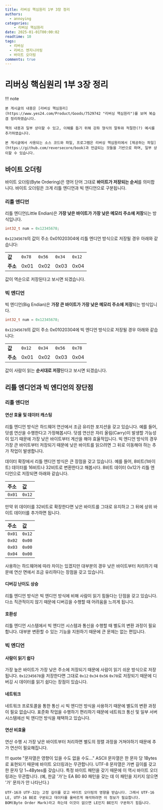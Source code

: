 ```yaml
---
title: 리버싱 핵심원리 1부 3장 정리
authors:
  - annoying
categories:
    - 리버싱 핵심원리
date: 2025-01-01T00:00:02
readtime: 10
tags:
  - 리버싱
  - 리버스 엔지니어링
  - 바이트 오더링
comments: true
---
```


<!-- more -->

# 리버싱 핵심원리 1부 3장 정리

!!! note

    본 게시글의 내용은 [리버싱 핵심원리](https://www.yes24.com/Product/Goods/7529742 "리버싱 핵심원리")를 보며 복습 겸 정리하였습니다.

    책의 내용과 일부 상이할 수 있고, 이해를 돕기 위해 강좌 형식의 말투와 적절한(?) 예시를 추가하였습니다.

    본 게시글에서 사용되는 소스 코드와 파일, 프로그램은 리버싱 핵심원리에서 [제공하는 파일](https://github.com/reversecore/book)과 언급되는 것들을 기반으로 하며, 일부 상이할 수 있습니다.

## 바이트 오더링
바이트 오더링(Byte Ordering)은 영어 단어 그대로 **바이트가 저장되는 순서**를 의미합니다. 바이트 오더링은 크게 리틀 엔디언과 빅 엔디언으로 구분됩니다.

### 리틀 엔디언
리틀 엔디언(Little Endian)은 **가장 낮은 바이트가 가장 낮은 메모리 주소에 저장**되는 방식입니다.

```cpp
int32_t num = 0x12345678;
```

`0x12345678`의 값이 주소 0x01020304에 리틀 엔디언 방식으로 저장될 경우 아래와 같습니다:

<table>
  <tbody>
    <tr>
      <td><b>값</b></td>
      <td><code>0x78</code></td>
      <td><code>0x56</code></td>
      <td><code>0x34</code></td>
      <td><code>0x12</code></td>
    </tr>
    <tr>
      <td><b>주소</b></td>
      <td>0x01</td>
      <td>0x02</td>
      <td>0x03</td>
      <td>0x04</td>
    </tr>
  </tbody>
</table>

값이 역순으로 저장된다고 보시면 되겠습니다.

### 빅 엔디언
빅 엔디언(Big Endian)은 **가장 큰 바이트가 가장 낮은 메모리 주소에 저장**되는 방식입니다.

```cpp
int32_t num = 0x12345678;
```

`0x12345678`의 값이 주소 0x01020304에 빅 엔디언 방식으로 저장될 경우 아래와 같습니다:

<table>
  <tbody>
    <tr>
      <td><b>값</b></td>
      <td><code>0x12</code></td>
      <td><code>0x34</code></td>
      <td><code>0x56</code></td>
      <td><code>0x78</code></td>
    </tr>
    <tr>
      <td><b>주소</b></td>
      <td>0x01</td>
      <td>0x02</td>
      <td>0x03</td>
      <td>0x04</td>
    </tr>
  </tbody>
</table>

값이 사람이 읽는 **순서대로 저장**된다고 보시면 되겠습니다.

## 리틀 엔디언과 빅 엔디언의 장단점
### 리틀 엔디언
#### 연산 효율 및 데이터 캐스팅

리틀 엔디언 방식은 하드웨어 연산에서 조금 유리한 포지션을 갖고 있습니다. 예를 들어, 덧셈 연산을 수행한다고 가정해봅시다. 덧셈 연산은 자리 올림(Carry)이 발생할 가능성이 있기 때문에 가장 낮은 바이트부터 계산을 해야 효율적입니다. 빅 엔디언 방식의 경우 가장 큰 바이트부터 저장되기 때문에 낮은 바이트를 읽으려면 그 뒤로 이동해야 하는 추가 작업이 발생합니다.

데이터 확장에서 리틀 엔디언 방식은 큰 장점을 갖고 있습니다. 예를 들어, 8비트(1바이트) 데이터를 16비트나 32비트로 변환한다고 해봅시다. 8비트 데이터 0x12가 리틀 엔디언으로 저장되면 아래와 같습니다.

|주소|값|
|:-----|:-----|
|`0x01`|`0x12`|

만약 위 데이터를 32비트로 확장한다면 낮은 바이트를 그대로 유지하고 그 뒤에 상위 바이트 데이터를 추가하면 됩니다.

|주소|값|
|:-----|:-----|
|`0x01`|`0x12`|
|`0x02`|`0x00`|
|`0x03`|`0x00`|
|`0x04`|`0x00`|

사용하는 하드웨어에 따라 차이는 있겠지만 대부분의 경우 낮은 바이트부터 처리하기 때문에 연산 면에서 조금 유리하다는 장점을 갖고 있습니다.

#### 디버깅 난이도 상승
리틀 엔디언 방식은 빅 엔디언 방식에 비해 사람이 읽기 힘들다는 단점을 갖고 있습니다. 다소 직관적이지 않기 때문에 디버깅을 수행할 때 어려움을 느끼게 됩니다.

#### 호환성
리틀 엔디언 시스템에서 빅 엔디언 시스템과 통신을 수행할 때 별도의 변환 과정이 필요합니다. 대부분 변환할 수 있는 기능을 지원하기 때문에 큰 문제는 없는 편입니다.

### 빅 엔디언
#### 사람이 읽기 쉽다
가장 높은 바이트가 가장 낮은 주소에 저장되기 때문에 사람이 읽기 쉬운 방식으로 저장됩니다. `0x12345678`을 저장한다면 그대로 `0x12` `0x34` `0x56` `0x78`로 저장되기 때문에 디버깅 시 데이터를 읽기 쉽다는 장점이 있습니다.

#### 네트워크
네트워크 프로토콜을 통한 통신 시 빅 엔디언 방식을 사용하기 때문에 별도의 변환 과정이 필요 없습니다. 표준화 작업을 수행하기 편리하기 때문에 네트워크 통신 및 일부 서버 시스템에선 빅 엔디언 방식을 채택하고 있습니다.

#### 연산 비효율
연산 수행 시 가장 낮은 바이트부터 처리하면 별도의 정렬 과정을 거쳐야하기 때문에 추가 연산이 필요해집니다.

!!! quote "문자열은 영향이 있을 수도 없을 수도..."
    ASCII 문자열은 한 문자 당 1Bytes로 표현되기 때문에 바이트 오더링과는 무관합니다. UTF-8 문자열은 가변 길이를 갖고 한 문자 당 1~4Bytes를 갖습니다. 특정 바이트 패턴을 갖기 때문에 이 역시 바이트 오더링과는 무관합니다. (예, 한글 '가'는 EA B0 80 패턴을 갖는 데 이 패턴을 지키지 않으면 '가' 문자가 안 나타난다.)
    
    UTF-16과 UTF-32는 고정 길이를 갖고 바이트 오더링의 영향을 받습니다. 그래서 UTF-16 LE, UTF-16 BE로 구분되고 데이터를 올바르게 해석하려면 이 정보가 필요합니다. BOM(Byte Order Mark)라고 하는데 이것이 없으면 LE인지 BE인지 구분하기 힘듭니다.